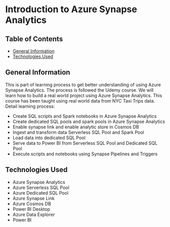 # Introduction to Azure Synapse Analytics

## Table of Contents
* [General Information](#general-information)
* [Technologies Used](#technologies-used)
<!-- * [License](#license) -->

## General Information
This is part of learning process to get better understanding of using Azure Synapse Analytics. The process is followed the Udemy course. 
We will learn how to build a real world project using Azure Synapse Analytics. This course has been taught using real world data from NYC Taxi Trips data. 
Detail learning process: 
- Create SQL scripts and Spark notebooks in Azure Synapse Analytics
- Create dedicated SQL pools and spark pools in Azure Synapse Analytics
- Enable synapse link and enable analytic store in Cosmos DB
- Ingest and transform data Serverless SQL Pool and Spark Pool
- Load data into dedicated SQL Pool
- Serve data to Power BI from Serverless SQL Pool and Dedicated SQL Pool
- Execute scripts and notebooks using Synapse Pipelines and Triggers

## Technologies Used
- Azure Synapse Analytics
- Azure Serverless SQL Pool
- Azure Dedicated SQL Pool
- Azure Synapse Link
- Azure Cosmos DB
- Power BI Desktop
- Azure Data Explorer
- Power BI

